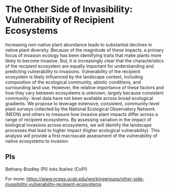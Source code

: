 # The Other Side of Invasibility: Vulnerability of Recipient Ecosystems

Increasing non-native plant abundance leads to substantial declines in native plant diversity. Because of the magnitude of these impacts, a primary focus of invasion ecology has been identifying traits that make plants more likely to become invasive. But, it is increasingly clear that the characteristics of the recipient ecosystem are equally important for understanding and predicting vulnerability to invasions. Vulnerability of the recipient ecosystem is likely influenced by the landscape context, including composition of the ecological community, abiotic conditions, and surrounding land use. However, the relative importance of these factors and how they vary between ecosystems is unknown, largely because consistent community- level data have not been available across broad ecological gradients. We propose to leverage extensive, consistent, community-level plant surveys collected by the National Ecological Observatory Network (NEON) and others to measure how invasive plant impacts differ across a range of recipient ecosystems. By assessing variation in the impact of biological invasions across ecosystems, we will identify the landscape processes that lead to higher impact (higher ecological vulnerability). This analysis will provide a first macroscale assessment of the vulnerability of native ecosystems to invasion.


## PIs
Bethany Bradley (PI)
Inés Ibañez (CoPI)

For more: https://www.nceas.ucsb.edu/workinggroups/other-side-invasibility-vulnerability-recipient-ecosystems
